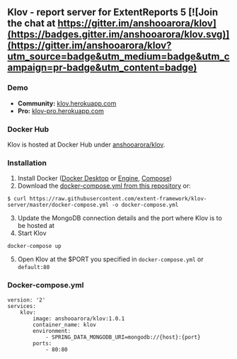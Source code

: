 ## Klov - report server for ExtentReports 5  [![Join the chat at https://gitter.im/anshooarora/klov](https://badges.gitter.im/anshooarora/klov.svg)](https://gitter.im/anshooarora/klov?utm_source=badge&utm_medium=badge&utm_campaign=pr-badge&utm_content=badge)

### Demo

* **Community:**  [klov.herokuapp.com](https://klov.herokuapp.com/projects)
* **Pro:**  [klov-pro.herokuapp.com](https://klov-pro.herokuapp.com/projects)

### Docker Hub

Klov is hosted at Docker Hub under [anshooarora/klov](https://hub.docker.com/r/anshooarora/klov).

### Installation

1. Install Docker ([Docker Desktop](https://docs.docker.com/desktop/) or [Engine](https://docs.docker.com/engine/), [Compose](https://docs.docker.com/compose/))
2. Download the [docker-compose.yml from this repository](https://github.com/extent-framework/klov-server/blob/master/docker-compose.yml) or:

```
$ curl https://raw.githubusercontent.com/extent-framework/klov-server/master/docker-compose.yml -o docker-compose.yml
```

3. Update the MongoDB connection details and the port where Klov is to be hosted at
4. Start Klov

```
docker-compose up
```

5. Open Klov at the $PORT you specified in `docker-compose.yml` or `default:80`

### Docker-compose.yml

```
version: '2'
services:
    klov:
        image: anshooarora/klov:1.0.1
        container_name: klov
        environment:
            - SPRING_DATA_MONGODB_URI=mongodb://{host}:{port}
        ports:
            - 80:80
```
